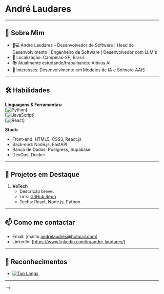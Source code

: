 

#  André Laudares
> 

---

## 🤝 Sobre Mim  
- 👨💻 André Laudares - Desenvolvedor de Software | Head de Desenvolvimento | Engenheiro de Software | Desenvolvedor com LLM's 
- 📍 Localização: Campinas-SP, Brasil.  
- 📚 Atualmente estudando/trabalhando: Altivus AI  
- 🤖 Interesses: Desenvolvimento em Modelos de IA e Sofware AAIS

---

## 🛠 Habilidades  
**Linguagens & Ferramentas:**  
[![Python](https://img.shields.io/badge/-Python-blue?logo=python&logoColor=white)]  
[![JavaScript](https://img.shields.io/badge/-JavaScript-yellow?logo=javascript&logoColor=white)]  
[![React](https://img.shields.io/badge/-React-61DAFB?logo=react&logoColor=black)]  


**Stack:**  
- Front-end: HTML5, CSS3, React.js  
- Back-end: Node.js, FastAPI 
- Banco de Dados:  Postgress, Supabase  
- DevOps: Docker

---

## 🚀 Projetos em Destaque  
1. **VeTech**  
   - Descrição breve.  
   - Link: [GitHub Repo]([https://github.com/seu-usuario/nome-do-repo](https://github.com/andrelaudares/VeTech))  
   - Techs: React, Node.js, Python.



---

## 📫 Como me contactar  
- Email: [mailto:andrelaudres@hotmail.com]
- LinkedIn: [https://www.linkedin.com/in/andré-laudares/]


---

## 🎉 Reconhecimentos  
- [![Top Langs](https://github-readme-stats.vercel.app/api/top-langs/?username=andrelaudares&layout=compact)](https://github.com/anuraghazra/github-readme-stats)  
   

---


-->
